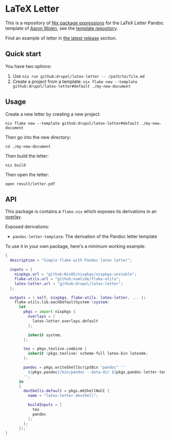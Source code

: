 # LaTeX Letter

This is a repository of [Nix package expressions][nix homepage] for the LaTeX
Letter Pandoc template of [Aaron Wolen][aaron wolen], see the
[template repository][pandoc letter].

Find an example of letter in [the latest release][latest release] section.

## Quick start

You have two options:

1. Use `nix run github:drupol/latex-letter -- /path/to/file.md`
2. Create a project from a template: `nix flake new --template github:drupol/latex-letter#default ./my-new-document`

## Usage

Create a new letter by creating a new project:

```shell
nix flake new --template github:drupol/latex-letter#default ./my-new-document
```

Then go into the new directory:

```shell
cd ./my-new-document
```

Then build the letter:

```shell
nix build
```

Then open the letter:

```shell
open result/letter.pdf
```

## API

This package is contains a `flake.nix` which exposes its derivations in an
[overlay][nix overlays].

Exposed derivations:

- `pandoc-letter-template`: The derivation of the Pandoc letter template

To use it in your own package, here's a minimum working example:

```nix
{
  description = "Simple flake with Pandoc latex letter";

  inputs = {
    nixpkgs.url = "github:NixOS/nixpkgs/nixpkgs-unstable";
    flake-utils.url = "github:numtide/flake-utils";
    latex-letter.url = "github:drupol/latex-letter";
  };

  outputs = { self, nixpkgs, flake-utils, latex-letter, ... }:
    flake-utils.lib.eachDefaultSystem (system:
      let
        pkgs = import nixpkgs {
          overlays = [
            latex-letter.overlays.default
          ];

          inherit system;
        };

        tex = pkgs.texlive.combine {
          inherit (pkgs.texlive) scheme-full latex-bin latexmk;
        };

        pandoc = pkgs.writeShellScriptBin "pandoc" ''
          ${pkgs.pandoc}/bin/pandoc --data-dir ${pkgs.pandoc-letter-template}/share/pandoc/ $@
        '';
      in
      {
        devShells.default = pkgs.mkShellNoCC {
          name = "latex-letter-devshell";

          buildInputs = [
            tex
            pandoc
          ];
        };
      });
}
```

[nix homepage]: https://nixos.org
[nix overlays]: https://nixos.wiki/wiki/Overlays
[aaron wolen]: https://github.com/aaronwolen
[pandoc letter]: https://github.com/aaronwolen/pandoc-letter
[latest release]: https://github.com/drupol/latex-letter/releases/latest
